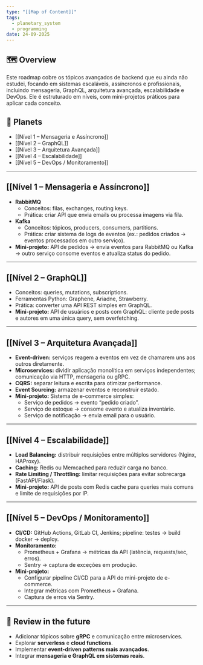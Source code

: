 ```yaml
---
type: "[[Map of Content]]"
tags:
  - planetary_system
  - programming
date: 24-09-2025
---
```

## 🗺️ Overview
Este roadmap cobre os tópicos avançados de backend que eu ainda não estudei, focando em sistemas escaláveis, assíncronos e profissionais, incluindo mensageria, GraphQL, arquitetura avançada, escalabilidade e DevOps. Ele é estruturado em níveis, com mini-projetos práticos para aplicar cada conceito.

## 📂 Planets
- [[Nível 1 – Mensageria e Assíncrono]]
- [[Nível 2 – GraphQL]]
- [[Nível 3 – Arquitetura Avançada]]
- [[Nível 4 – Escalabilidade]]
- [[Nível 5 – DevOps / Monitoramento]]

---

## [[Nível 1 – Mensageria e Assíncrono]]
- **RabbitMQ**
  - Conceitos: filas, exchanges, routing keys.
  - Prática: criar API que envia emails ou processa imagens via fila.
- **Kafka**
  - Conceitos: tópicos, producers, consumers, partitions.
  - Prática: criar sistema de logs de eventos (ex.: pedidos criados → eventos processados em outro serviço).
- **Mini-projeto:** API de pedidos → envia eventos para RabbitMQ ou Kafka → outro serviço consome eventos e atualiza status do pedido.

---

## [[Nível 2 – GraphQL]]
- Conceitos: queries, mutations, subscriptions.
- Ferramentas Python: Graphene, Ariadne, Strawberry.
- Prática: converter uma API REST simples em GraphQL.
- **Mini-projeto:** API de usuários e posts com GraphQL: cliente pede posts e autores em uma única query, sem overfetching.

---

## [[Nível 3 – Arquitetura Avançada]]
- **Event-driven:** serviços reagem a eventos em vez de chamarem uns aos outros diretamente.
- **Microservices:** dividir aplicação monolítica em serviços independentes; comunicação via HTTP, mensageria ou gRPC.
- **CQRS:** separar leitura e escrita para otimizar performance.
- **Event Sourcing:** armazenar eventos e reconstruir estado.
- **Mini-projeto:** Sistema de e-commerce simples:
  - Serviço de pedidos → evento “pedido criado”.
  - Serviço de estoque → consome evento e atualiza inventário.
  - Serviço de notificação → envia email para o usuário.

---

## [[Nível 4 – Escalabilidade]]
- **Load Balancing:** distribuir requisições entre múltiplos servidores (Nginx, HAProxy).
- **Caching:** Redis ou Memcached para reduzir carga no banco.
- **Rate Limiting / Throttling:** limitar requisições para evitar sobrecarga (FastAPI/Flask).
- **Mini-projeto:** API de posts com Redis cache para queries mais comuns e limite de requisições por IP.

---

## [[Nível 5 – DevOps / Monitoramento]]
- **CI/CD:** GitHub Actions, GitLab CI, Jenkins; pipeline: testes → build docker → deploy.
- **Monitoramento:**
  - Prometheus + Grafana → métricas da API (latência, requests/sec, erros).
  - Sentry → captura de exceções em produção.
- **Mini-projeto:**
  - Configurar pipeline CI/CD para a API do mini-projeto de e-commerce.
  - Integrar métricas com Prometheus + Grafana.
  - Captura de erros via Sentry.

---

## 🔎 Review in the future
- Adicionar tópicos sobre **gRPC** e comunicação entre microservices.
- Explorar **serverless** e **cloud functions**.
- Implementar **event-driven patterns mais avançados**.
- Integrar **mensageria e GraphQL em sistemas reais**.